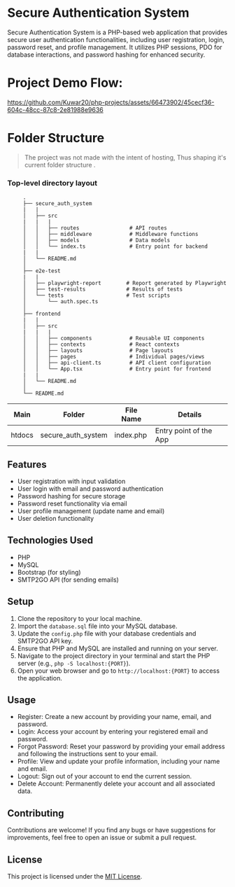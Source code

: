 # Secure Authentication System

Secure Authentication System is a PHP-based web application that provides secure user authentication functionalities, including user registration, login, password reset, and profile management. It utilizes PHP sessions, PDO for database interactions, and password hashing for enhanced security.

# Project Demo Flow:


https://github.com/Kuwar20/php-projects/assets/66473902/45cecf36-604c-48cc-87c8-2e81988e9636

Folder Structure 
============================


> The project was not made with the intent of hosting, Thus shaping it's current folder structure .

### Top-level directory layout
         .
         ├── secure_auth_system 
         |   |
         │   ├── src 
         |   |   |
         │   │   ├── routes                # API routes
         │   │   ├── middleware            # Middleware functions
         │   │   ├── models                # Data models
         │   │   └── index.ts              # Entry point for backend
         |   |
         │   └── README.md             
         │
         ├── e2e-test  
         |   |
         │   ├── playwright-report        # Report generated by Playwright
         │   ├── test-results             # Results of tests
         │   └── tests                    # Test scripts
         │       └── auth.spec.ts           
         │       
         ├── frontend
         |   |
         │   ├── src   
         |   |   |
         │   │   ├── components            # Reusable UI components
         │   │   ├── contexts              # React contexts
         │   │   ├── layouts               # Page layouts
         │   │   ├── pages                 # Individual pages/views
         │   │   ├── api-client.ts         # API client configuration
         │   │   └── App.tsx               # Entry point for frontend
         |   |
         │   └── README.md              
         │
         └── README.md                     


| Main | Folder | File Name | Details 
|----|--------|------|-------|
| htdocs | secure_auth_system | index.php | Entry point of the App

## Features

- User registration with input validation
- User login with email and password authentication
- Password hashing for secure storage
- Password reset functionality via email
- User profile management (update name and email)
- User deletion functionality

## Technologies Used

- PHP
- MySQL
- Bootstrap (for styling)
- SMTP2GO API (for sending emails)

## Setup

1. Clone the repository to your local machine.
2. Import the `database.sql` file into your MySQL database.
3. Update the `config.php` file with your database credentials and SMTP2GO API key.
4. Ensure that PHP and MySQL are installed and running on your server.
5. Navigate to the project directory in your terminal and start the PHP server (e.g., `php -S localhost:{PORT}`).
6. Open your web browser and go to `http://localhost:{PORT}` to access the application.

## Usage

- Register: Create a new account by providing your name, email, and password.
- Login: Access your account by entering your registered email and password.
- Forgot Password: Reset your password by providing your email address and following the instructions sent to your email.
- Profile: View and update your profile information, including your name and email.
- Logout: Sign out of your account to end the current session.
- Delete Account: Permanently delete your account and all associated data.

## Contributing

Contributions are welcome! If you find any bugs or have suggestions for improvements, feel free to open an issue or submit a pull request.

## License

This project is licensed under the [MIT License](LICENSE).
